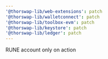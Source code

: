 ```yaml
---
'@thorswap-lib/web-extensions': patch
'@thorswap-lib/walletconnect': patch
'@thorswap-lib/toolbox-evm': patch
'@thorswap-lib/keystore': patch
'@thorswap-lib/ledger': patch
---
```


RUNE account only on action

